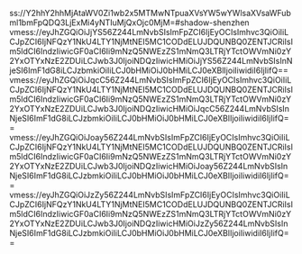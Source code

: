 ss://Y2hhY2hhMjAtaWV0Zi1wb2x5MTMwNTpuaXVsYW5wYWlsaXVsaWFubml1bmFpQDQ3LjExMi4yNTIuMjQxOjc0MjM=#shadow-shenzhen
vmess://eyJhZGQiOiJjYS56Z244LmNvbSIsImFpZCI6IjEyOCIsImhvc3QiOiIiLCJpZCI6IjNFQzY1NkU4LTY1NjMtNEI5MC1CODdELUJDQUNBQ0ZENTJCRiIsIm5ldCI6IndzIiwicGF0aCI6Ii9mNzQ5NWEzZS1mNmQ3LTRjYTctOWVmNi0zY2YxOTYxNzE2ZDUiLCJwb3J0IjoiNDQzIiwicHMiOiJjYS56Z244LmNvbSIsInNjeSI6ImF1dG8iLCJzbmkiOiIiLCJ0bHMiOiJ0bHMiLCJ0eXBlIjoiIiwidiI6IjIifQ==
vmess://eyJhZGQiOiJqcC56Z244LmNvbSIsImFpZCI6IjEyOCIsImhvc3QiOiIiLCJpZCI6IjNFQzY1NkU4LTY1NjMtNEI5MC1CODdELUJDQUNBQ0ZENTJCRiIsIm5ldCI6IndzIiwicGF0aCI6Ii9mNzQ5NWEzZS1mNmQ3LTRjYTctOWVmNi0zY2YxOTYxNzE2ZDUiLCJwb3J0IjoiNDQzIiwicHMiOiJqcC56Z244LmNvbSIsInNjeSI6ImF1dG8iLCJzbmkiOiIiLCJ0bHMiOiJ0bHMiLCJ0eXBlIjoiIiwidiI6IjIifQ==
vmess://eyJhZGQiOiJoay56Z244LmNvbSIsImFpZCI6IjEyOCIsImhvc3QiOiIiLCJpZCI6IjNFQzY1NkU4LTY1NjMtNEI5MC1CODdELUJDQUNBQ0ZENTJCRiIsIm5ldCI6IndzIiwicGF0aCI6Ii9mNzQ5NWEzZS1mNmQ3LTRjYTctOWVmNi0zY2YxOTYxNzE2ZDUiLCJwb3J0IjoiNDQzIiwicHMiOiJoay56Z244LmNvbSIsInNjeSI6ImF1dG8iLCJzbmkiOiIiLCJ0bHMiOiJ0bHMiLCJ0eXBlIjoiIiwidiI6IjIifQ==
vmess://eyJhZGQiOiJzZy56Z244LmNvbSIsImFpZCI6IjEyOCIsImhvc3QiOiIiLCJpZCI6IjNFQzY1NkU4LTY1NjMtNEI5MC1CODdELUJDQUNBQ0ZENTJCRiIsIm5ldCI6IndzIiwicGF0aCI6Ii9mNzQ5NWEzZS1mNmQ3LTRjYTctOWVmNi0zY2YxOTYxNzE2ZDUiLCJwb3J0IjoiNDQzIiwicHMiOiJzZy56Z244LmNvbSIsInNjeSI6ImF1dG8iLCJzbmkiOiIiLCJ0bHMiOiJ0bHMiLCJ0eXBlIjoiIiwidiI6IjIifQ==

